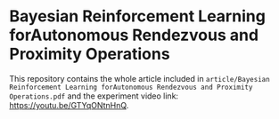 # Bayesian Reinforcement Learning forAutonomous Rendezvous and Proximity Operations
This repository contains the whole article included in ```article/Bayesian Reinforcement Learning forAutonomous Rendezvous and Proximity Operations.pdf```
and the experiment video link: https://youtu.be/GTYqONtnHnQ.

